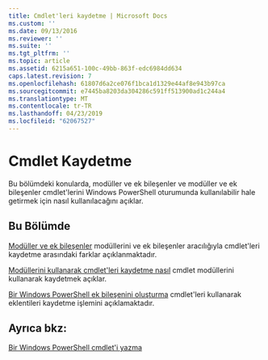 ```yaml
---
title: Cmdlet'leri kaydetme | Microsoft Docs
ms.custom: ''
ms.date: 09/13/2016
ms.reviewer: ''
ms.suite: ''
ms.tgt_pltfrm: ''
ms.topic: article
ms.assetid: 6215a651-100c-49bb-863f-edc6984dd634
caps.latest.revision: 7
ms.openlocfilehash: 61807d6a2ce076f1bca1d1329e44af8e943b97ca
ms.sourcegitcommit: e7445ba8203da304286c591ff513900ad1c244a4
ms.translationtype: MT
ms.contentlocale: tr-TR
ms.lasthandoff: 04/23/2019
ms.locfileid: "62067527"
---
```

# <a name="registering-cmdlets"></a>Cmdlet Kaydetme

Bu bölümdeki konularda, modüller ve ek bileşenler ve modüller ve ek bileşenler cmdlet'lerini Windows PowerShell oturumunda kullanılabilir hale getirmek için nasıl kullanılacağını açıklar.

## <a name="in-this-section"></a>Bu Bölümde

[Modüller ve ek bileşenler](./modules-and-snap-ins.md) modüllerini ve ek bileşenler aracılığıyla cmdlet'leri kaydetme arasındaki farklar açıklanmaktadır.

[Modüllerini kullanarak cmdlet'leri kaydetme nasıl](./how-to-import-cmdlets-using-modules.md) cmdlet modüllerini kullanarak kaydetmek açıklar.

[Bir Windows PowerShell ek bileşenini oluşturma](./how-to-create-a-windows-powershell-snap-in.md) cmdlet'leri kullanarak eklentileri kaydetme işlemini açıklamaktadır.

## <a name="see-also"></a>Ayrıca bkz:

[Bir Windows PowerShell cmdlet'i yazma](./writing-a-windows-powershell-cmdlet.md)

